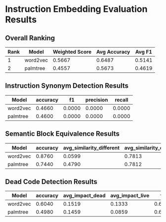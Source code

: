 # Instruction Embedding Evaluation Results

## Overall Ranking
| Rank | Model | Weighted Score | Avg Accuracy | Avg F1 |
|------|-------|---------------|--------------|--------|
| 1 | word2vec | 0.5667 | 0.6487 | 0.5141 |
| 2 | palmtree | 0.4557 | 0.5673 | 0.4619 |

## Instruction Synonym Detection Results
| Model | accuracy | f1 | precision | recall |
|------|------|------|------|------|
| word2vec | 0.4660 | 0.0000 | 0.0000 | 0.0000 |
| palmtree | 0.4600 | 0.0000 | 0.0000 | 0.0000 |

## Semantic Block Equivalence Results
| Model | accuracy | avg_similarity_different | avg_similarity_equivalent | f1 | precision | recall | separation |
|------|------|------|------|------|------|------|------|
| word2vec | 0.8760 | 0.0599 | 0.7813 | 0.8658 | 0.9709 | 0.7812 | 0.7213 |
| palmtree | 0.7440 | 0.4790 | 0.7812 | 0.7576 | 0.7353 | 0.7812 | 0.3022 |

## Dead Code Detection Results
| Model | accuracy | avg_impact_dead | avg_impact_live | f1 | impact_separation | precision | recall | roc_auc |
|------|------|------|------|------|------|------|------|------|
| word2vec | 0.6040 | 0.1519 | 0.1333 | 0.6765 | -0.0186 | 0.5734 | 0.8247 | 0.6468 |
| palmtree | 0.4980 | 0.1459 | 0.0859 | 0.6281 | -0.0600 | 0.5000 | 0.8446 | 0.6220 |
